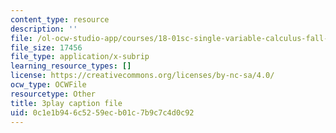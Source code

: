 ```yaml
---
content_type: resource
description: ''
file: /ol-ocw-studio-app/courses/18-01sc-single-variable-calculus-fall-2010/0c1e1b946c5259ecb01c7b9c7c4d0c92_FK1n3TVQIhc.vtt
file_size: 17456
file_type: application/x-subrip
learning_resource_types: []
license: https://creativecommons.org/licenses/by-nc-sa/4.0/
ocw_type: OCWFile
resourcetype: Other
title: 3play caption file
uid: 0c1e1b94-6c52-59ec-b01c-7b9c7c4d0c92
---
```

